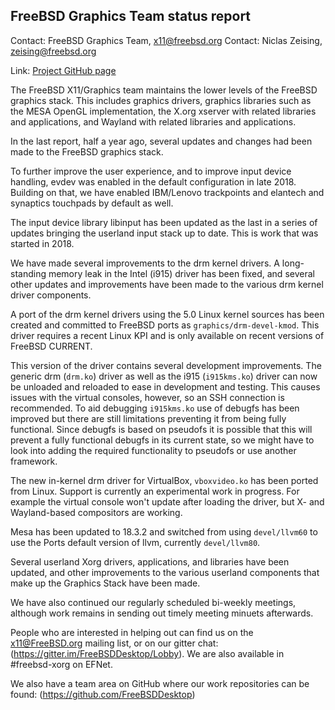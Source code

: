 ## FreeBSD Graphics Team status report ##

Contact: FreeBSD Graphics Team, <x11@freebsd.org>
Contact: Niclas Zeising, <zeising@freebsd.org>

Link:	 [Project GitHub page](https://github.com/FreeBSDDesktop)

The FreeBSD X11/Graphics team maintains the lower levels of the FreeBSD graphics
stack.
This includes graphics drivers, graphics libraries such as the
MESA OpenGL implementation, the X.org xserver with related libraries and
applications, and Wayland with related libraries and applications.

In the last report, half a year ago, several updates and changes had been made
to the FreeBSD graphics stack.

To further improve the user experience, and to improve input device handling,
evdev was enabled in the default configuration in late 2018.  Building on that,
we have enabled IBM/Lenovo trackpoints and elantech and synaptics touchpads by
default as well.

The input device library libinput has been updated as the last in a series of
updates bringing the userland input stack up to date.
This is work that was started in 2018.

We have made several improvements to the drm kernel drivers.
A long-standing memory leak in the Intel (i915) driver has been fixed, and
several other updates and improvements have been made to the various drm
kernel driver components.

A port of the drm kernel drivers using the 5.0 Linux kernel sources has been
created and committed to FreeBSD ports as `graphics/drm-devel-kmod`.
This driver requires a recent Linux KPI and is only available on recent
versions of FreeBSD CURRENT.

This version of the driver contains several development improvements.
The generic drm (`drm.ko`) driver as well as the i915 (`i915kms.ko`) driver
can now be unloaded and reloaded to ease in development and testing.
This causes issues with the virtual consoles, however, so an SSH connection is
recommended.
To aid debugging `i915kms.ko` use of debugfs has been improved but there are
still limitations preventing it from being fully functional.
Since debugfs is based on pseudofs it is possible that this will prevent a fully
functional debugfs in its current state, so we might have to look into adding
the required functionality to pseudofs or use another framework.

The new in-kernel drm driver for VirtualBox, `vboxvideo.ko` has been ported from
Linux.
Support is currently an experimental work in progress.
For example the virtual console won't update after loading the driver, but X- and
Wayland-based compositors are working.

Mesa has been updated to 18.3.2 and switched from using `devel/llvm60` to use
the Ports default version of llvm, currently `devel/llvm80`.

Several userland Xorg drivers, applications, and libraries have been updated, and
other improvements to the various userland components that make up the Graphics
Stack have been made.

We have also continued our regularly scheduled bi-weekly meetings, although work
remains in sending out timely meeting minuets afterwards.

People who are interested in helping out can find us on the x11@FreeBSD.org
mailing list, or on our gitter chat: (https://gitter.im/FreeBSDDesktop/Lobby).
We are also available in #freebsd-xorg on EFNet.

We also have a team area on GitHub where our work repositories can be found:
(https://github.com/FreeBSDDesktop)
